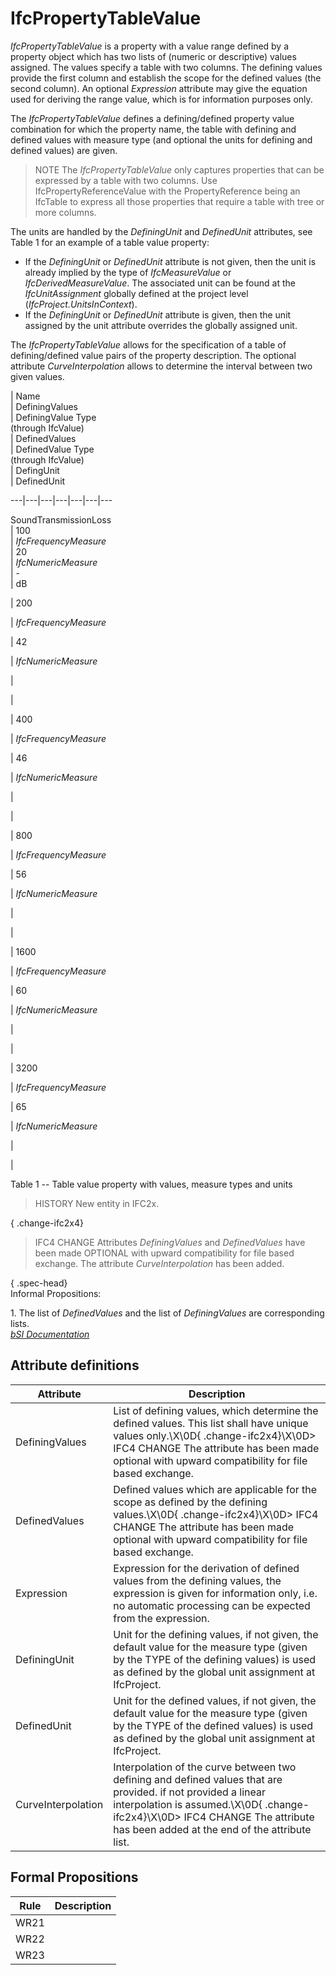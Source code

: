 IfcPropertyTableValue
=====================
_IfcPropertyTableValue_ is a property with a value range defined by a property
object which has two lists of (numeric or descriptive) values assigned. The
values specify a table with two columns. The defining values provide the first
column and establish the scope for the defined values (the second column). An
optional _Expression_ attribute may give the equation used for deriving the
range value, which is for information purposes only.  
  
The _IfcPropertyTableValue_ defines a defining/defined property value
combination for which the property name, the table with defining and defined
values with measure type (and optional the units for defining and defined
values) are given.  
  
> NOTE  The _IfcPropertyTableValue_ only captures properties that can be
> expressed by a table with two columns. Use IfcPropertyReferenceValue with
> the PropertyReference being an IfcTable to express all those properties that
> require a table with tree or more columns.  
  
The units are handled by the _DefiningUnit_ and _DefinedUnit_ attributes, see
Table 1 for an example of a table value property:  
  
* If the _DefiningUnit_ or _DefinedUnit_ attribute is not given, then the unit is already implied by the type of _IfcMeasureValue_ or _IfcDerivedMeasureValue_. The associated unit can be found at the _IfcUnitAssignment_ globally defined at the project level (_IfcProject.UnitsInContext_).   
* If the _DefiningUnit_ or _DefinedUnit_ attribute is given, then the unit assigned by the unit attribute overrides the globally assigned unit.   
  
The _IfcPropertyTableValue_ allows for the specification of a table of
defining/defined value pairs of the property description. The optional
attribute _CurveInterpolation_ allows to determine the interval between two
given values.  
  
  
  
  
  
  
  
  
| Name  
| DefiningValues  
| DefiningValue Type  
(through IfcValue)  
| DefinedValues  
| DefinedValue Type  
(through IfcValue)  
| DefingUnit  
| DefinedUnit  
  
---|---|---|---|---|---|---  
  
  
SoundTransmissionLoss  
| 100  
| _IfcFrequencyMeasure_  
| 20  
| _IfcNumericMeasure_  
| -  
| dB  
  
  
  
  
  
| 200  
  
| _IfcFrequencyMeasure_  
  
| 42  
  
| _IfcNumericMeasure_  
  
|  
  
|  
  
  
  
  
  
  
| 400  
  
| _IfcFrequencyMeasure_  
  
| 46  
  
| _IfcNumericMeasure_  
  
|  
  
|  
  
  
  
  
  
  
| 800  
  
| _IfcFrequencyMeasure_  
  
| 56  
  
| _IfcNumericMeasure_  
  
|  
  
|  
  
  
  
  
  
  
| 1600  
  
| _IfcFrequencyMeasure_  
  
| 60  
  
| _IfcNumericMeasure_  
  
|  
  
|  
  
  
  
  
  
  
| 3200  
  
| _IfcFrequencyMeasure_  
  
| 65  
  
| _IfcNumericMeasure_  
  
|  
  
|  
  
  
  
  
  
  
  
  

Table 1 -- Table value property with values, measure types and units

  
  
  
  
  
> HISTORY  New entity in IFC2x.  
  
{ .change-ifc2x4}  
> IFC4 CHANGE  Attributes _DefiningValues_ and _DefinedValues_ have been made
> OPTIONAL with upward compatibility for file based exchange. The attribute
> _CurveInterpolation_ has been added.  
  
  
  
{ .spec-head}  
Informal Propositions:  
  
1\. The list of _DefinedValues_ and the list of _DefiningValues_ are
corresponding lists.  
[ _bSI
Documentation_](https://standards.buildingsmart.org/IFC/DEV/IFC4_2/FINAL/HTML/schema/ifcpropertyresource/lexical/ifcpropertytablevalue.htm)


Attribute definitions
---------------------
| Attribute          | Description                                                                                                                                                                                                                                      |
|--------------------|--------------------------------------------------------------------------------------------------------------------------------------------------------------------------------------------------------------------------------------------------|
| DefiningValues     | List of defining values, which determine the defined values. This list shall have unique values only.\X\0D{ .change-ifc2x4}\X\0D> IFC4 CHANGE  The attribute has been made optional with upward compatibility for file based exchange.           |
| DefinedValues      | Defined values which are applicable for the scope as defined by the defining values.\X\0D{ .change-ifc2x4}\X\0D> IFC4 CHANGE  The attribute has been made optional with upward compatibility for file based exchange.                            |
| Expression         | Expression for the derivation of defined values from the defining values, the expression is given for information only, i.e. no automatic processing can be expected from the expression.                                                        |
| DefiningUnit       | Unit for the defining values, if not given, the default value for the measure type (given by the TYPE of the defining values) is used as defined by the global unit assignment at IfcProject.                                                    |
| DefinedUnit        | Unit for the defined values, if not given, the default value for the measure type (given by the TYPE of the defined values) is used as defined by the global unit assignment at IfcProject.                                                      |
| CurveInterpolation | Interpolation of the curve between two defining and defined values that are provided. if not provided a linear interpolation is assumed.\X\0D{ .change-ifc2x4}\X\0D> IFC4 CHANGE  The attribute has been added at the end of the attribute list. |

Formal Propositions
-------------------
| Rule   | Description   |
|--------|---------------|
| WR21   |               |
| WR22   |               |
| WR23   |               |

